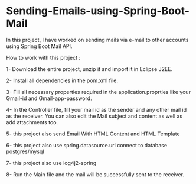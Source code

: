 # Sending-Emails-using-Spring-Boot-Mail
In this project, I have worked on sending mails via e-mail to other accounts using Spring Boot Mail API.

How to work with this project :

1- Download the entire project, unzip it and import it in Eclipse J2EE.

2- Install all dependencies in the pom.xml file.

3- Fill all necessary properties required in the application.proprties like your Gmail-id and Gmail-app-password.

4- In the Controller file, fill your mail id as the sender and any other mail id as the receiver. You can also edit the Mail subject and content as well as add attachments too.

5- this project also send Email With HTML Content and HTML Template

6- this project also use spring.datasource.url connect to database postgres/mysql

7- this project also use log4j2-spring

8- Run the Main file and the mail will be successfully sent to the receiver.
